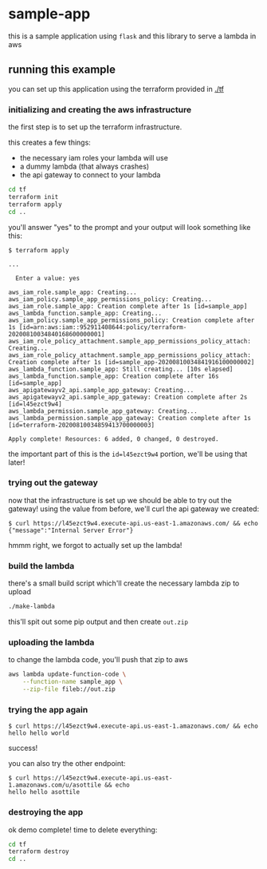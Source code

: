 sample-app
==========

this is a sample application using `flask` and this library to serve a lambda
in aws

## running this example

you can set up this application using the terraform provided in [./tf](./tf)

### initializing and creating the aws infrastructure

the first step is to set up the terraform infrastructure.

this creates a few things:
- the necessary iam roles your lambda will use
- a dummy lambda (that always crashes)
- the api gateway to connect to your lambda

```bash
cd tf
terraform init
terraform apply
cd ..
```

you'll answer "yes" to the prompt and your output will look something like
this:

```console
$ terraform apply

...

  Enter a value: yes

aws_iam_role.sample_app: Creating...
aws_iam_policy.sample_app_permissions_policy: Creating...
aws_iam_role.sample_app: Creation complete after 1s [id=sample_app]
aws_lambda_function.sample_app: Creating...
aws_iam_policy.sample_app_permissions_policy: Creation complete after 1s [id=arn:aws:iam::952911408644:policy/terraform-20200810034840168600000001]
aws_iam_role_policy_attachment.sample_app_permissions_policy_attach: Creating...
aws_iam_role_policy_attachment.sample_app_permissions_policy_attach: Creation complete after 1s [id=sample_app-20200810034841916100000002]
aws_lambda_function.sample_app: Still creating... [10s elapsed]
aws_lambda_function.sample_app: Creation complete after 16s [id=sample_app]
aws_apigatewayv2_api.sample_app_gateway: Creating...
aws_apigatewayv2_api.sample_app_gateway: Creation complete after 2s [id=l45ezct9w4]
aws_lambda_permission.sample_app_gateway: Creating...
aws_lambda_permission.sample_app_gateway: Creation complete after 1s [id=terraform-20200810034859413700000003]

Apply complete! Resources: 6 added, 0 changed, 0 destroyed.
```

the important part of this is the `id=l45ezct9w4` portion, we'll be using that later!

### trying out the gateway

now that the infrastructure is set up we should be able to try out the
gateway!  using the value from before, we'll curl the api gateway we created:

```console
$ curl https://l45ezct9w4.execute-api.us-east-1.amazonaws.com/ && echo
{"message":"Internal Server Error"}
```

hmmm right, we forgot to actually set up the lambda!

### build the lambda

there's a small build script which'll create the necessary lambda zip to upload

```bash
./make-lambda
```

this'll spit out some pip output and then create `out.zip`

### uploading the lambda

to change the lambda code, you'll push that zip to aws

```bash
aws lambda update-function-code \
    --function-name sample_app \
    --zip-file fileb://out.zip
```

### trying the app again

```console
$ curl https://l45ezct9w4.execute-api.us-east-1.amazonaws.com/ && echo
hello hello world
```

success!

you can also try the other endpoint:

```console
$ curl https://l45ezct9w4.execute-api.us-east-1.amazonaws.com/u/asottile && echo
hello hello asottile
```

### destroying the app

ok demo complete!  time to delete everything:

```bash
cd tf
terraform destroy
cd ..
```
